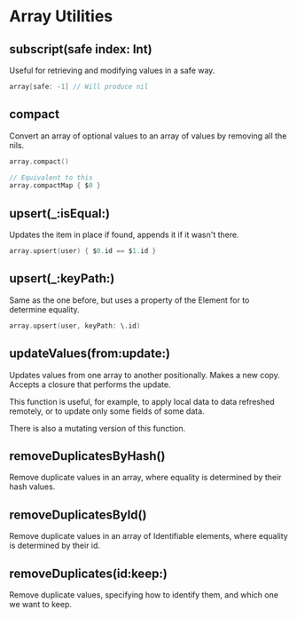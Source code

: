 #  Array Utilities

##	 subscript(safe index: Int)

Useful for retrieving and modifying values in a safe way.

```swift
array[safe: -1] // Will produce nil
```

##	 compact

Convert an array of optional values to an array of values by removing all the nils.

```swift
array.compact()

// Equivalent to this
array.compactMap { $0 }
```

##	 upsert(_:isEqual:)

Updates the item in place if found, appends it if it wasn't there.

```swift
array.upsert(user) { $0.id == $1.id }
```
##	 upsert(_:keyPath:)

Same as the one before, but uses a property of the Element for to determine equality.

```swift
array.upsert(user, keyPath: \.id)
```

## updateValues(from:update:)

Updates values from one array to another positionally. Makes a new copy. Accepts a closure that performs the update.

This function is useful, for example, to apply local data to data refreshed remotely, or to update only some fields of some data.

There is also a mutating version of this function.

## removeDuplicatesByHash()

Remove duplicate values in an array, where equality is determined by their hash values.

## removeDuplicatesById()

Remove duplicate values in an array of Identifiable elements, where equality is determined by their id.

## removeDuplicates(id:keep:)

Remove duplicate values, specifying how to identify them, and which one we want to keep.
